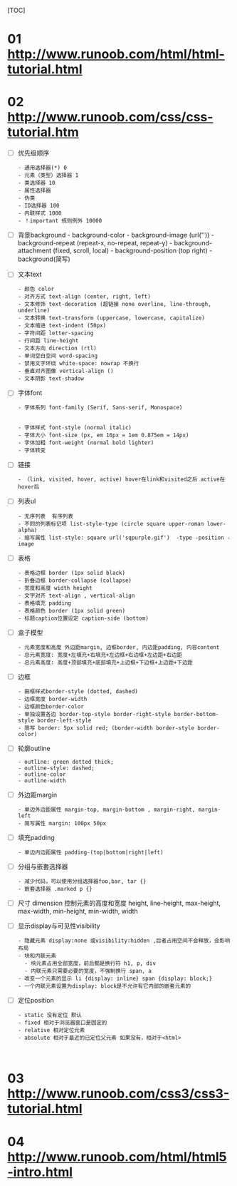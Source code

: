 [TOC]

# 01 http://www.runoob.com/html/html-tutorial.html

# 02 http://www.runoob.com/css/css-tutorial.htm



- [ ] 优先级顺序

      - 通用选择器(*) 0
      - 元素（类型）选择器 1
      - 类选择器 10
      - 属性选择器
      - 伪类 
      - ID选择器 100
      - 内联样式 1000
      - ！important 规则例外 10000

- [ ] 背景background
      - background-color
      - background-image (url(''))
      - background-repeat (repeat-x, no-repeat, repeat-y)
      - background-attachment (fixed, scroll, local)
      - background-position (top right)
      - background(简写)

- [ ] 文本text

      - 颜色 color
      - 对齐方式 text-align (center, right, left)
      - 文本修饰 text-decoration (超链接 none overline, line-through, underline)
      - 文本转换 text-transform (uppercase, lowercase, capitalize)
      - 文本缩进 text-indent (50px)
      - 字符间距 letter-spacing
      - 行间距 line-height 
      - 文本方向 direction (rtl)
      - 单词空白空间 word-spacing
      - 禁用文字环绕 white-space: nowrap 不换行
      - 垂直对齐图像 vertical-align ()
      - 文本阴影 text-shadow

- [ ] 字体font

      - 字体系列 font-family (Serif, Sans-serif, Monospace)


      - 字体样式 font-style (normal italic)
      - 字体大小 font-size (px, em 16px = 1em 0.875em = 14px)
      - 字体加粗 font-weight (normal bold lighter)
      - 字体转变

- [ ] 链接

      - （link, visited, hover, active) hover在link和visited之后 active在hover后

- [ ] 列表ul

      - 无序列表  有序列表 
      - 不同的列表标记项 list-style-type (circle square upper-roman lower-alpha)
      - 缩写属性 list-style: square url('sqpurple.gif')  -type -position -image

- [ ] 表格

      - 表格边框 border (1px solid black)
      - 折叠边框 border-collapse (collapse)
      - 宽度和高度 width height
      - 文字对齐 text-align , vertical-align
      - 表格填充 padding
      - 表格颜色 border (1px solid green)
      - 标题caption位置设定 caption-side (bottom)

- [ ] 盒子模型

      - 元素宽度和高度 外边距margin, 边框border, 内边距padding, 内容content
      - 总元素宽度: 宽度+左填充+右填充+左边框+右边框+左边距+右边距
      - 总元素高度: 高度+顶部填充+底部填充+上边框+下边框+上边距+下边距

- [ ] 边框

      - 田框样式border-style (dotted, dashed)
      - 边框宽度 border-width
      - 边框颜色border-color
      - 单独设置各边 border-top-style border-right-style border-bottom-style border-left-style
      - 简写 border: 5px solid red; (border-width border-style border-color)

- [ ] 轮廓outline

      - outline: green dotted thick;
      - outline-style: dashed;
      - outline-color
      - outline-width

- [ ] 外边距margin

      - 单边外边距属性 margin-top, margin-bottom , margin-right, margin-left
      - 简写属性 margin: 100px 50px

- [ ] 填充padding

      - 单边内边距属性 padding-(top|bottom|right|left)

- [ ] 分组与嵌套选择器

      - 减少代码，可以使用分组选择器foo,bar, tar {}
      - 嵌套选择器 .marked p {}

- [ ] 尺寸 dimension 控制元素的高度和宽度 height, line-height, max-height, max-width, min-height, min-width, width

- [ ] 显示display与可见性visibility

      - 隐藏元素 display:none 或visibility:hidden ,后者占用空间不会释放，会影响布局
      - 块和内联元素
        - 块元素占用全部宽度，前后都是换行符 h1, p, div
        - 内联元素只需要必要的宽度，不强制换行 span, a
      - 改变一个元素的显示 li {display: inline} span {display: block;}
      - 一个内联元素设置为display: block是不允许有它内部的嵌套元素的

- [ ] 定位position

      - static 没有定位 默认
      - fixed 相对于浏览器窗口是固定的
      - relative 相对定位元素
      - absolute 相对于最近的已定位父元素 如果没有，相对于<html>

      ​


 






























# 03 http://www.runoob.com/css3/css3-tutorial.html

# 04 http://www.runoob.com/html/html5-intro.html

